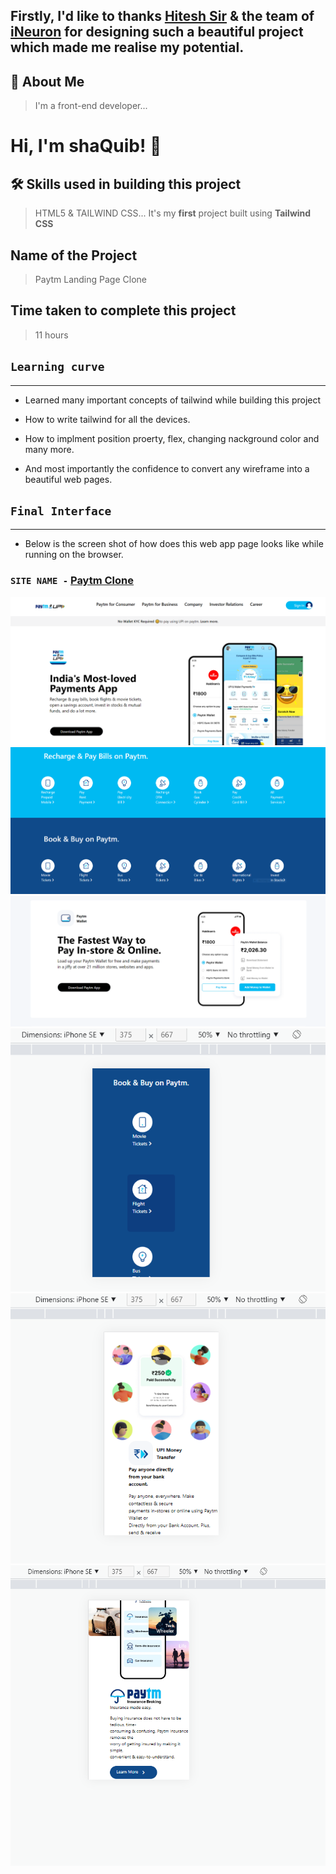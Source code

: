 ## Firstly, I'd like to thanks [Hitesh Sir](https://twitter.com/Hiteshdotcom) & the team of [iNeuron](https://ineuron.ai) for designing such a beautiful project which made me realise my potential.

## 🚀 About Me
>I'm a front-end developer...


# Hi, I'm shaQuib! 👋

## 🛠 Skills used in building this project
>HTML5 & TAILWIND CSS...
> It's my **first** project built using **Tailwind CSS**

## Name of the Project

 > Paytm Landing Page Clone
 
## Time taken to complete this project
> 11 hours

## `Learning curve`
***
- Learned many important concepts of tailwind while building this project

- How to write tailwind for all the devices.

 - How to implment position proerty, flex, changing nackground color and many more.

 - And most importantly the confidence to convert any wireframe into a beautiful web pages.

## `Final Interface`

*** 
- Below is the screen shot of how does this web app page looks like while running on the browser.

### `SITE NAME -` [Paytm Clone](https://paytm-clone-ui.netlify.app/)


![localimages](./thumbnails/paytm-1.PNG)
![localimages](./thumbnails/paytm-2.PNG)
![localimages](./thumbnails/paytm-3.PNG)
![localimages](./thumbnails/paytm-4.PNG)
![localimages](./thumbnails/paytm-5.PNG)
![localimages](./thumbnails/paytm-6.PNG)




